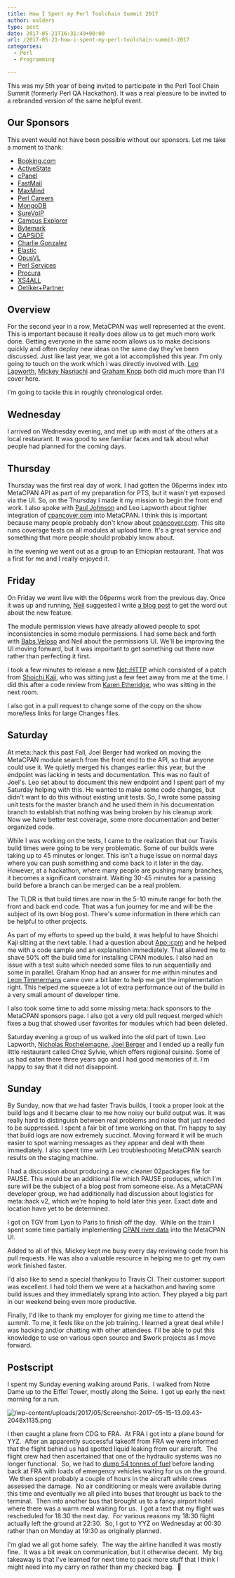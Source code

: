 ```yaml
---
title: How I Spent my Perl Toolchain Summit 2017
author: oalders
type: post
date: 2017-05-21T16:31:49+00:00
url: /2017-05-21-how-i-spent-my-perl-toolchain-summit-2017
categories:
  - Perl
  - Programming

---
```

This was my 5th year of being invited to participate in the Perl Tool Chain Summit (formerly Perl QA Hackathon). It was a real pleasure to be invited to a rebranded version of the same helpful event.

## Our Sponsors

This event would not have been possible without our sponsors. Let me take a moment to thank:

  * [Booking.com](http://www.booking.com)
  * [ActiveState](http://www.activestate.com)
  * [cPanel](https://cpanel.com)
  * [FastMail](https://www.fastmail.com)
  * [MaxMind](https://www.maxmind.com/en/home)
  * [Perl Careers](https://opensource.careers/perl-careers/)
  * [MongoDB](https://www.mongodb.com)
  * [SureVoIP](http://www.surevoip.co.uk)
  * [Campus Explorer](http://www.campusexplorer.com)
  * [Bytemark](https://www.bytemark.co.uk)
  * [CAPSiDE](http://capside.com/en/)
  * [Charlie Gonzalez](https://metacpan.org/author/ITCHARLIE)
  * [Elastic](https://www.elastic.co)
  * [OpusVL](http://opusvl.com)
  * [Perl Services](http://www.perl-services.de/)
  * [Procura](https://www.procura.nl/)
  * [XS4ALL](https://www.xs4all.nl/)
  * [Oetiker+Partner](http://www.oetiker.ch/)

## Overview

For the second year in a row, MetaCPAN was well represented at the event. This is important because it really does allow us to get much more work done. Getting everyone in the same room allows us to make decisions quickly and often deploy new ideas on the same day they've been discussed. Just like last year, we got a lot accomplished this year. I'm only going to touch on the work which I was directly involved with. [Leo Lapworth][1], [Mickey Nasriachi][2] and [Graham Knop][3] both did much more than I'll cover here.

I'm going to tackle this in roughly chronological order.

## Wednesday

I arrived on Wednesday evening, and met up with most of the others at a local restaurant. It was good to see familiar faces and talk about what people had planned for the coming days.

## Thursday

Thursday was the first real day of work. I had gotten the 06perms index into MetaCPAN API as part of my preparation for PTS, but it wasn't yet exposed via the UI. So, on the Thursday I made it my mission to begin the front end work. I also spoke with [Paul Johnson][4] and Leo Lapworth about tighter integration of [cpancover.com][5] into MetaCPAN. I think this is important because many people probably don't know about [cpancover.com][5]. This site runs coverage tests on all modules at upload time. It's a great service and something that more people should probably know about.

In the evening we went out as a group to an Ethiopian restaurant. That was a first for me and I really enjoyed it.

## Friday

On Friday we went live with the 06perms work from the previous day. Once it was up and running, [Neil][6] suggested I write [a blog post][7] to get the word out about the new feature.

The module permission views have already allowed people to spot inconsistencies in some module permissions. I had some back and forth with [Babs Veloso][8] and Neil about the permissions UI. We'll be improving the UI moving forward, but it was important to get something out there now rather than perfecting it first.

I took a few minutes to release a new [Net::HTTP][9] which consisted of a patch from [Shoichi Kaji][10], who was sitting just a few feet away from me at the time. I did this after a code review from [Karen Etheridge][11], who was sitting in the next room.

I also got in a pull request to change some of the copy on the show more/less links for large Changes files.

## Saturday

At meta::hack this past Fall, Joel Berger had worked on moving the MetaCPAN module search from the front end to the API, so that anyone could use it. We quietly merged his changes earlier this year, but the endpoint was lacking in tests and documentation. This was no fault of Joel's. Leo set about to document this new endpoint and I spent part of my Saturday helping with this. He wanted to make some code changes, but didn't want to do this without existing unit tests. So, I wrote some passing unit tests for the master branch and he used them in his documentation branch to establish that nothing was being broken by his cleanup work. Now we have better test coverage, some more documentation and better organized code.

While I was working on the tests, I came to the realization that our Travis build times were going to be very problematic. Some of our builds were taking up to 45 minutes or longer. This isn't a huge issue on normal days where you can push something and come back to it later in the day. However, at a hackathon, where many people are pushing many branches, it becomes a significant constraint. Waiting 30-45 minutes for a passing build before a branch can be merged can be a real problem.

The TLDR is that build times are now in the 5-10 minute range for both the front and back end code. That was a fun journey for me and will be the subject of its own blog post. There's some information in there which can be helpful to other projects.

As part of my efforts to speed up the build, it was helpful to have Shoichi Kaji sitting at the next table. I had a question about [App::cpm][12] and he helped me with a code sample and an explanation immediately. That allowed me to shave 50% off the build time for installing CPAN modules. I also had an issue with a test suite which needed some files to run sequentially and some in parallel. Graham Knop had an answer for me within minutes and [Leon Timmermans][13] came over a bit later to help me get the implementation right. This helped me squeeze a lot of extra performance out of the build in a very small amount of developer time.

I also took some time to add some missing meta::hack sponsors to the MetaCPAN sponsors page. I also got a very old pull request merged which fixes a bug that showed user favorites for modules which had been deleted.

Saturday evening a group of us walked into the old part of town. Leo Lapworth, [Nicholas Rochelemagne][14], [Joel Berger][15] and I ended up a really fun little restaurant called Chez Sylvie, which offers regional cuisine. Some of us had eaten there three years ago and I had good memories of it. I'm happy to say that it did not disappoint.

## Sunday

By Sunday, now that we had faster Travis builds, I took a proper look at the build logs and it became clear to me how noisy our build output was. It was really hard to distinguish between real problems and noise that just needed to be suppressed. I spent a fair bit of time working on that. I'm happy to say that build logs are now extremely succinct. Moving forward it will be much easier to spot warning messages as they appear and deal with them immediately. I also spent time with Leo troubleshooting MetaCPAN search results on the staging machine.

I had a discussion about producing a new, cleaner 02packages file for PAUSE. This would be an additional file which PAUSE produces, which I'm sure will be the subject of a blog post from someone else. As a MetaCPAN developer group, we had additionally had discussion about logistics for meta::hack v2, which we're hoping to hold later this year. Exact date and location have yet to be determined.

I got on TGV from Lyon to Paris to finish off the day.  While on the train I spent some time partially implementing [CPAN river data][16] into the MetaCPAN UI.

Added to all of this, Mickey kept me busy every day reviewing code from his pull requests. He was also a valuable resource in helping me to get my own work finished faster.

I'd also like to send a special thankyou to Travis CI. Their customer support was excellent. I had told them we were at a hackathon and having some build issues and they immediately sprang into action. They played a big part in our weekend being even more productive.

Finally, I'd like to thank my employer for giving me time to attend the summit. To me, it feels like on the job training. I learned a great deal while I was hacking and/or chatting with other attendees. I'll be able to put this knowledge to use on various open source and $work projects as I move forward.

## Postscript

I spent my Sunday evening walking around Paris.  I walked from Notre Dame up to the Eiffel Tower, mostly along the Seine.  I got up early the next morning for a run.

![/wp-content/uploads/2017/05/Screenshot-2017-05-15-13.09.43-2048x1135.png](/wp-content/uploads/2017/05/Screenshot-2017-05-15-13.09.43-2048x1135.png)

I then caught a plane from CDG to FRA.  At FRA I got into a plane bound for YYZ.  After an apparently successful takeoff from FRA we were informed that the flight behind us had spotted liquid leaking from our aircraft.  The flight crew had then ascertained that one of the hydraulic systems was no longer functional.  So, we had to [dump 54 tonnes of fuel][18] before landing back at FRA with loads of emergency vehicles waiting for us on the ground.  We then spent probably a couple of hours in the aircraft while crews assessed the damage.  No air conditioning or meals were available during this time and eventually we all piled into buses that brought us back to the terminal.  Then into another bus that brought us to a fancy airport hotel where there was a warm meal waiting for us.  I got a text that my flight was rescheduled for 18:30 the next day.  For various reasons my 18:30 flight actually left the ground at 22:30.  So, I got to YYZ on Wednesday at 00:30 rather than on Monday at 19:30 as originally planned.

I'm glad we all got home safely.  The way the airline handled it was mostly fine.  It was a bit weak on communication, but it otherwise decent.  My big takeaway is that I've learned for next time to pack more stuff that I think I might need into my carry on rather than my checked bag.  🙂

 [1]: https://metacpan.org/author/LLAP
 [2]: https://metacpan.org/author/MICKEY
 [3]: https://metacpan.org/author/HAARG
 [4]: https://metacpan.org/author/PJCJ
 [5]: http://cpancover.com
 [6]: https://metacpan.org/author/NEILB
 [7]: http://www.olafalders.com/2017/05/13/viewing-your-module-permissions-on-metacpan/
 [8]: https://github.com/babsveloso
 [9]: https://metacpan.org/changes/distribution/Net-HTTP
 [10]: https://metacpan.org/author/SKAJI
 [11]: https://metacpan.org/author/ETHER
 [12]: https://metacpan.org/pod/App::cpm
 [13]: https://metacpan.org/author/LEONT
 [14]: https://metacpan.org/author/ATOOMIC
 [15]: https://metacpan.org/author/JBERGER
 [16]: http://neilb.org/2016/05/01/qah-river-discussion.html
 [17]: /wp-content/uploads/2017/05/Screenshot-2017-05-15-13.09.43.png
 [18]: http://www.t-online.de/nachrichten/panorama/id_81217230/flugzeug-laesst-54-tonnen-treibstoff-ueber-pfalz-ab.html
